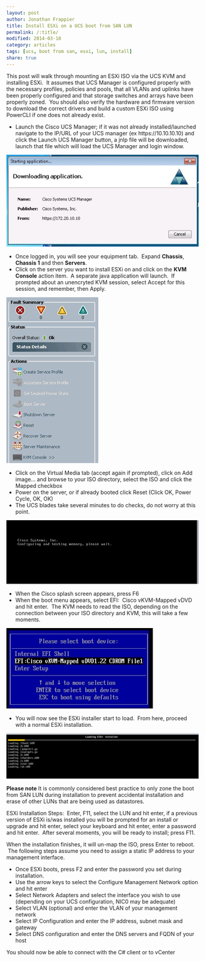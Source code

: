 ```yaml
---
layout: post
author: Jonathan Frappier
title: Install ESXi on a UCS boot from SAN LUN
permalink: /:title/
modified: 2014-03-18
category: articles
tags: [ucs, boot from san, esxi, lun, install]
share: true
---
```


This post will walk through mounting an ESXi ISO via the UCS KVM and installing ESXi.  It assumes that UCS Manager is configured properly with the necessary profiles, policies and pools, that all VLANs and uplinks have been properly configured and that storage switches and arrays have been properly zoned.  You should also verify the hardware and firmware version to download the correct drivers and build a custom ESXi ISO using PowerCLI if one does not already exist.
<ul>
	<li>Launch the Cisco UCS Manager; if it was not already installed/launched navigate to the IP/URL of your UCS manager (ex https://10.10.10.10) and click the Launch UCS Manager button, a jnlp file will be downloaded, launch that file which will load the UCS Manager and login window.</li>
</ul>
<img src="/images/fulls/starting-ucs-manager.jpg" class="fit image">
<ul>
	<li>Once logged in, you will see your equipment tab.  Expand <strong>Chassis</strong>, <strong>Chassis 1</strong> and then <strong>Servers</strong>.</li>
	<li>Click on the server you want to install ESXi on and click on the <strong>KVM Console</strong> action item.  A separate java application will launch.  If prompted about an unencryted KVM session, select Accept for this session, and remember, then Apply.</li>
</ul>
<img src="/images/fulls/ucs-action-menu.jpg" class="fit image">
<ul>
	<li>Click on the Virtual Media tab (accept again if prompted), click on Add image... and browse to your ISO directory, select the ISO and click the Mapped checkbox</li>
	<li>Power on the server, or if already booted click Reset (Click OK, Power Cycle, OK, OK)</li>
	<li>The UCS blades take several minutes to do checks, do not worry at this point.</li>
</ul>
<img src="/images/fulls/ucs-bios-test.jpg" class="fit image">
<ul>
	<li>When the Cisco splash screen appears, press F6</li>
	<li>When the boot menu appears, select EFI:  Cisco vKVM-Mapped vDVD and hit enter.  The KVM needs to read the ISO, depending on the connection between your ISO directory and KVM, this will take a few moments.</li>
</ul>
<img src="/images/fulls/ucs-select-dvd2.jpg" class="fit image">
<ul>
	<li>You will now see the ESXi installer start to load.  From here, proceed with a normal ESXi installation.</li>
</ul>
<img src="/images/fulls/ucs-esxi-installer.jpg" class="fit image">

**Please note** It is commonly considered best practice to only zone the boot from SAN LUN during installation to prevent accidental installation and erase of other LUNs that are being used as datastores.

ESXi Installation Steps:  Enter, F11, select the LUN and hit enter, if a previous version of ESXi is/was installed you will be prompted for an install or upgrade and hit enter, select your keyboard and hit enter, enter a password and hit enter.  After several moments, you will be ready to install; press F11.

When the installation finishes, it will un-map the ISO, press Enter to reboot.  The following steps assume you need to assign a static IP address to your management interface.
<ul>
	<li>Once ESXi boots, press F2 and enter the password you set during installation.</li>
	<li>Use the arrow keys to select the Configure Management Network option and hit enter</li>
	<li>Select Network Adapters and select the interface you wish to use (depending on your UCS configuration, NIC0 may be adequate)</li>
	<li>Select VLAN (optional) and enter the VLAN of your management network</li>
	<li>Select IP Configuration and enter the IP address, subnet mask and gateway</li>
	<li>Select DNS configuration and enter the DNS servers and FQDN of your host</li>
</ul>
You should now be able to connect with the C# client or to vCenter